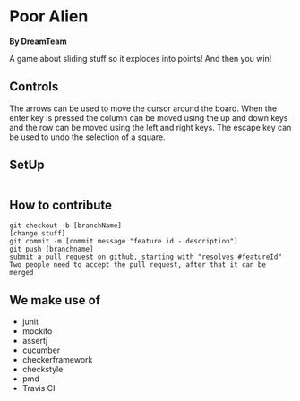 Poor Alien
==========

**By DreamTeam**

A game about sliding stuff so it explodes into points!
And then you win!

## Controls
The arrows can be used to move the cursor around the board. When the enter key is pressed the column can be moved using the up and down keys and the row can be moved using the left and right keys. The escape key can be used to undo the selection of a square.

## SetUp
```

```

## How to contribute
```
git checkout -b [branchName]
[change stuff]
git commit -m [commit message "feature id - description"]
git push [branchname]
submit a pull request on github, starting with "resolves #featureId"
Two people need to accept the pull request, after that it can be merged
```

## We make use of 
* junit
* mockito
* assertj
* cucumber
* checkerframework
* checkstyle
* pmd
* Travis CI